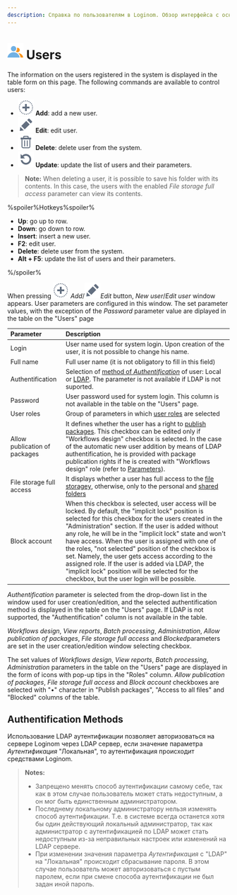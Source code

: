 ```yaml
---
description: Справка по пользователям в Loginom. Обзор интерфейса с основной информацией по зарегистрированным пользователям, их правам и способам доступа.
---
```

# ![Users](./../../images/icons/common/admin-system-objects/users_default.svg) Users

The information on the users registered in the system is displayed in the table form on this page. The following commands are available to control users:

* ![Add](./../../images/icons/common/toolbar-controls/plus_default.svg) **Add**: add a new user.
* ![Edit](./../../images/icons/common/toolbar-controls/edit_default.svg) **Edit**: edit user.
* ![Delete](./../../images/icons/common/toolbar-controls/delete_default.svg) **Delete**: delete user from the system.
* ![Update](./../../images/icons/common/toolbar-controls/refresh_default.svg) **Update**: update the list of users and their parameters.

> **Note:** When deleting a user, it is possible to save his folder with its contents. In this case, the users with the enabled *File storage full access* parameter can view its contents.

%spoiler%Hotkeys%spoiler%

* **Up**: go up to row.
* **Down**: go down to row.
* **Insert**: insert a new user.
* **F2**: edit user.
* **Delete**: delete user from the system.
* **Alt + F5**: update the list of users and their parameters.

%/spoiler%

When pressing ![Add](./../../images/icons/common/toolbar-controls/plus_default.svg) *Add*/![Edit](./../../images/icons/common/toolbar-controls/edit_default.svg)*Edit* button, *New user*/*Edit user* window appears. User parameters are configured in this window. The set parameter values, with the exception of the *Password* parameter value are diplayed in the table on the "Users" page

|Parameter|Description|
|:-|:-|
|Login|User name used for system login. Upon creation of the user, it is not possible to change his name.|
|Full name|Full user name (it is not obligatory to fill in this field)|
|Authentification|Selection of [method of *Authentification*](#sposoby-autentifikatsii) of user: Local or [LDAP](./../ldap.md). The parameter is not available if LDAP is not suported.|
|Password|User password used for system login. This column is not available in the table on the "Users" page.|
|User roles|Group of parameters in which  [user roles](./roles.md) are selected|
|Allow publication of packages|It defines whether the user has a right to [publish packages](./../../integration/web-services/publishing-web-service.md). This checkbox can be edited only if "Workflows design" checkbox is selected. In the case of the automatic new user addition by means of LDAP authentification, he is provided with package publication rights if he is created with "Workflows design" role (refer to [Parameters](./../parameters.md)).|
|File storage full access|It displays whether a user has full access to the [file storageу](./../../location_user_files.md), otherwise, only to the personal and [shared folders](./../../location_user_files.md)|
|Block account|When this checkbox is selected, user access will be locked. By default, the "implicit lock" position is selected for this checkbox for the users created in the "Administration" section. If the user is added without any role, he will be in the "implicit lock" state and won't have access. When the user is assigned with one of the roles, "not selected" position of the checkbox is set. Namely, the user gets access according to the assigned role. If the user is added via LDAP, the "implicit lock" position will be selected for the checkbox, but the user login will be possible.|

*Authentification* parameter is selected from the drop-down list in the window used for user creation/edition, and the selected authentification method is displayed in the table on the "Users" page. If LDAP is not supported, the "Authentification" column is not available in the table.

*Workflows design*, *View reports*, *Batch processing*, *Administration*, *Allow publication of packages*, *File storage full access* and *Blocked*parameters are set in the user creation/edition window selecting checkbox.

The set values of *Workflows design*, *View reports*, *Batch processing*, *Administration* parameters in the table on the "Users" page  are displayed in the form of icons with pop-up tips in the "Roles" column. *Allow publication of packages*, *File storage full access* and *Block account* checkboxes are selected with "•" character in "Publish packages", "Access to all files" and "Blocked" columns of the table.

## Authentification Methods

Использование LDAP аутентификации позволяет авторизоваться на сервере Loginom через LDAP сервер, если значение параметра *Аутентификация* "Локальная", то аутентификация происходит средствами Loginom.

> **Notes:**
>
> * Запрещено менять способ аутентификации самому себе, так как в этом случае пользователь может стать недоступным, а он мог быть единственным администратором.
> * Последнему локальному администратору нельзя изменять способ аутентификации. Т.е. в системе всегда останется хотя бы один действующий локальный администратор, так как администратор с аутентификацией по LDAP может стать недоступным из-за неправильных настроек или изменений на LDAP сервере.
> * При изменении значения параметра *Аутентификация* с "LDAP" на "Локальная" происходит сбрасывание пароля. В этом случае пользователь может авторизоваться с пустым паролем, если при смене способа аутентификации не был задан иной пароль.
